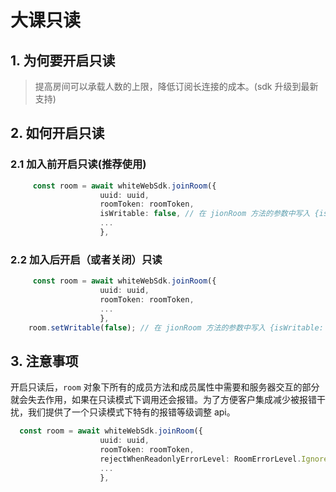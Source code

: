 # 大课只读

## 1. 为何要开启只读

> 提高房间可以承载人数的上限，降低订阅长连接的成本。\(sdk 升级到最新支持\)

## 2. 如何开启只读

### 2.1 加入前开启只读\(推荐使用\)

```typescript
     const room = await whiteWebSdk.joinRoom({
                    uuid: uuid,
                    roomToken: roomToken,
                    isWritable: false, // 在 jionRoom 方法的参数中写入 {isWritable: false}，性能好
                    ...
                    },
```

### 2.2 加入后开启（或者关闭）只读

```typescript
     const room = await whiteWebSdk.joinRoom({
                    uuid: uuid,
                    roomToken: roomToken,
                    ...
                    },
    room.setWritable(false); // 在 jionRoom 方法的参数中写入 {isWritable: false}，灵活
```

## 3. 注意事项

开启只读后，`room` 对象下所有的成员方法和成员属性中需要和服务器交互的部分就会失去作用，如果在只读模式下调用还会报错。为了方便客户集成减少被报错干扰，我们提供了一个只读模式下特有的报错等级调整 api。

```typescript
  const room = await whiteWebSdk.joinRoom({
                    uuid: uuid,
                    roomToken: roomToken,
                    rejectWhenReadonlyErrorLevel: RoomErrorLevel.Ignore, // js 就用字符串 "ignore"
                    ...
                    },
```

